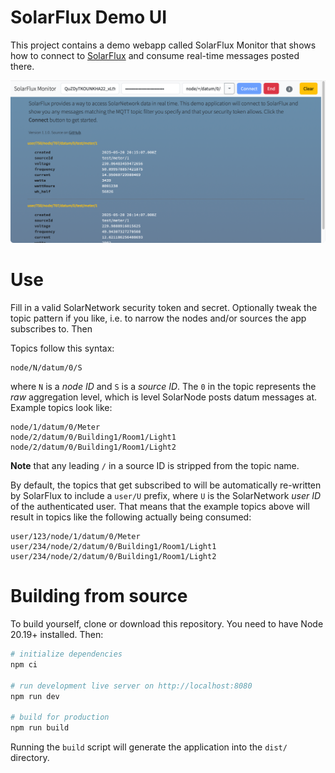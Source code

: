 # SolarFlux Demo UI

This project contains a demo webapp called SolarFlux Monitor that shows how to connect to
[SolarFlux][solarflux-api] and consume real-time messages posted there.

<img alt="Application screenshot" src="docs/solarflux-monitor@2x.png" width="1066">

# Use

Fill in a valid SolarNetwork security token and secret. Optionally tweak the topic pattern if you
like, i.e. to narrow the nodes and/or sources the app subscribes to. Then

Topics follow this syntax:

```
node/N/datum/0/S
```

where `N` is a _node ID_ and `S` is a _source ID_. The `0` in the topic represents the _raw_
aggregation level, which is level SolarNode posts datum messages at. Example topics look like:

```
node/1/datum/0/Meter
node/2/datum/0/Building1/Room1/Light1
node/2/datum/0/Building1/Room1/Light2
```

**Note** that any leading `/` in a source ID is stripped from the topic name.

By default, the topics that get subscribed to will be automatically re-written by SolarFlux to
include a `user/U` prefix, where `U` is the SolarNetwork _user ID_ of the authenticated user. That
means that the example topics above will result in topics like the following actually being
consumed:

```
user/123/node/1/datum/0/Meter
user/234/node/2/datum/0/Building1/Room1/Light1
user/234/node/2/datum/0/Building1/Room1/Light2
```

# Building from source

To build yourself, clone or download this repository. You need to have
Node 20.19+ installed. Then:

```sh
# initialize dependencies
npm ci

# run development live server on http://localhost:8080
npm run dev

# build for production
npm run build
```

Running the `build` script will generate the application into the `dist/` directory.

[npm]: https://www.npmjs.com/
[solarflux-api]: https://github.com/SolarNetwork/solarnetwork/wiki/SolarFlux-API
